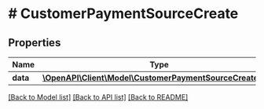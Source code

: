 # # CustomerPaymentSourceCreate

## Properties

Name | Type | Description | Notes
------------ | ------------- | ------------- | -------------
**data** | [**\OpenAPI\Client\Model\CustomerPaymentSourceCreateData**](CustomerPaymentSourceCreateData.md) |  |

[[Back to Model list]](../../README.md#models) [[Back to API list]](../../README.md#endpoints) [[Back to README]](../../README.md)
